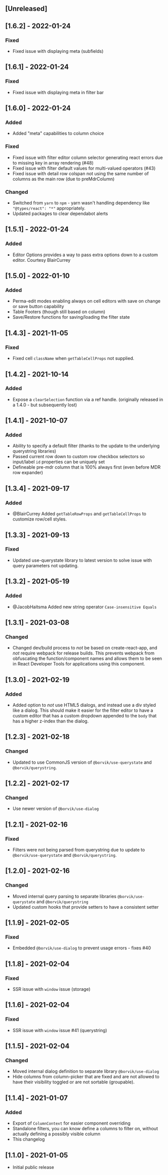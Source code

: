 ## [Unreleased]

## [1.6.2] - 2022-01-24
### Fixed
- Fixed issue with displaying meta (subfields)

## [1.6.1] - 2022-01-24
### Fixed
- Fixed issue with displaying meta in filter bar

## [1.6.0] - 2022-01-24
### Added
- Added "meta" capabilities to column choice

### Fixed
- Fixed issue with filter editor column selector generating react errors due to missing key in array rendering (#48)
- Fixed issue with filter default values for multi-valued operators (#43)
- Fixed issue with detail row colspan not using the same number of columns as the main row (due to preMdrColumn)

### Changed
- Switched from `yarn` to `npm` - yarn wasn't handling dependency like `"@types/react": "*"` appropriately.
- Updated packages to clear dependabot alerts

## [1.5.1] - 2022-01-24
### Added
- Editor Options provides a way to pass extra options down to a custom editor.  Courtesy BlairCurrey

## [1.5.0] - 2022-01-10
### Added
- Perma-edit modes enabling always on cell editors with save on change or save button capability
- Table Footers (though still based on column)
- Save/Restore functions for saving/loading the filter state

## [1.4.3] - 2021-11-05
### Fixed
- Fixed cell `className` when `getTableCellProps` not supplied.

## [1.4.2] - 2021-10-14
### Added
- Expose a `clearSelection` function via a ref handle. (originally released in a 1.4.0 - but subsequently lost)

## [1.4.1] - 2021-10-07
### Added
- Ability to specify a default filter (thanks to the update to the underlying querystring libraries)
- Passed current row down to custom row checkbox selectors so input/label `id` properties can be uniquely set
- Defineable pre-mdr column that is 100% always first (even before MDR row expander)

## [1.3.4] - 2021-09-17
### Added
- @BlairCurrey Added `getTableRowProps` and `getTableCellProps` to customize row/cell styles.

## [1.3.3] - 2021-09-13
### Fixed
- Updated use-querystate library to latest version to solve issue with query parameters not updating.

## [1.3.2] - 2021-05-19
### Added
- @JacobHaitsma Added new string operator `Case-insensitive Equals`

## [1.3.1] - 2021-03-08
### Changed
- Changed dev/build process to _not_ be based on create-react-app, and _not_ require webpack for release builds. This prevents webpack from obfuscating the function/component names and allows them to be seen in React Developer Tools for applications using this component.

## [1.3.0] - 2021-02-19
### Added
- Added option to _not_ use HTML5 dialogs, and instead use a div styled like a dialog. This should make it easier for the filter editor to have a custom editor that has a custom dropdown appended to the `body` that has a higher z-index than the dialog.

## [1.2.3] - 2021-02-18
### Changed
- Updated to use CommonJS version of `@borvik/use-querystate` and `@borvik/querystring`.

## [1.2.2] - 2021-02-17
### Changed
- Use newer version of `@borvik/use-dialog`

## [1.2.1] - 2021-02-16
### Fixed
- Filters were not being parsed from querystring due to update to `@borvik/use-querystate` and `@borvik/querystring`.

## [1.2.0] - 2021-02-16
### Changed
- Moved internal query parsing to separate libraries `@borvik/use-querystate` and `@borvik/querystring`
- Updated custom hooks that provide setters to have a consistent setter

## [1.1.9] - 2021-02-05
### Fixed
- Embedded `@borvik/use-dialog` to prevent usage errors - fixes #40

## [1.1.8] - 2021-02-04
### Fixed
- SSR issue with `window` issue (storage)

## [1.1.6] - 2021-02-04
### Fixed
- SSR issue with `window` issue #41 (querystring)

## [1.1.5] - 2021-02-04
### Changed
- Moved internal dialog definition to separate library `@borvik/use-dialog`
- Hide columns from column-picker that are fixed and are not allowed to have their visibility toggled or are not sortable (groupable).

## [1.1.4] - 2021-01-07
### Added
- Export of `ColumnContext` for easier component overriding
- Standalone filters, you can know define a columns to filter on, without actually defining a possibly visible column
- This changelog

## [1.1.0] - 2021-01-05
- Initial public release